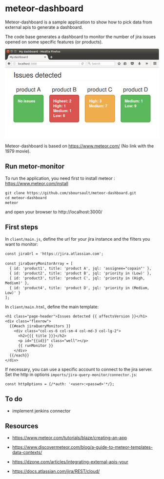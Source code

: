 # meteor-dashboard

Meteor-dashboard is a sample application to show how to pick data from external apis to generate a dashboard.

The code base generates a dashboard to monitor the number of jira issues opened on some specific features (or products).

![sample_dashboard](./sample_dashboard.png "sample_dashboard")

Meteor-dashboard is based on https://www.meteor.com/ (No link with the 1979 movie).

## Run metor-monitor

To run the application, you need first to install meteor : https://www.meteor.com/install

    git clone https://github.com/sboursault/meteor-dashboard.git
    cd meteor-dashboard
    meteor

and open your browser to http://localhost:3000/


## First steps

In `client/main.js`, define the url for your jira instance and the filters you want to monitor:

    const jiraUrl = 'https://jira.atlassian.com';
    
    const jiraQueryMonitorArray = [
      { id: 'product1', title: 'product A', jql: 'assignee="copain"' },
      { id: 'product2', title: 'product B', jql: 'priority in (Low)' },
      { id: 'product3', title: 'product C', jql: 'priority in (High, Medium)' },
      { id: 'product4', title: 'product D', jql: 'priority in (Medium, Low)' }
    ];

In `client/main.html`, define the main template:

    <h1 class="page-header">Issues detected {{ affectsVersion }}</h1>
    <div class="flexrow">
      {{#each jiraQueryMonitors }}
        <div class="col-xs-6 col-sm-4 col-md-3 col-lg-2">
          <h2>{{{ title }}}</h2>
          <p id="{{id}}" class="well"></p>
          {{ runMonitor }}
        </div>
      {{/each}}
    </div>

If necessary, you can use a specific account to connect to the jira server. Set the http in options `imports/jira-query-monitor/connector.js`:

    const httpOptions = {/*auth: '<user>:<passwd>'*/};

## To do

- implement jenkins connector

## Resources

- https://www.meteor.com/tutorials/blaze/creating-an-app

- https://www.discovermeteor.com/blog/a-guide-to-meteor-templates-data-contexts/

- https://dzone.com/articles/integrating-external-apis-your

- https://docs.atlassian.com/jira/REST/cloud/
